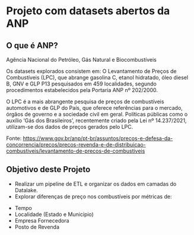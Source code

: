 # Projeto com datasets abertos da ANP

## O que é ANP?
Agência Nacional do Petróleo, Gás Natural e Biocombustíveis

Os datasets explorados consistem em:
O Levantamento de Preços de Combustíveis (LPC), que abrange gasolina C, etanol hidratado, óleo diesel B, GNV e GLP P13 pesquisados em 459 localidades, segundo procedimentos estabelecidos pela Portaria ANP nº 202/2000.

O LPC é a mais abrangente pesquisa de preços de combustíveis automotivos e de GLP do País, que oferece referências para o mercado, órgãos de governo e a sociedade civil em geral. Políticas públicas como o auxílio ‘Gás dos Brasileiros’, recentemente criado pela Lei nº 14.237/2021, utilizam-se dos dados de preços gerados pelo LPC.

Fonte: https://www.gov.br/anp/pt-br/assuntos/precos-e-defesa-da-concorrencia/precos/precos-revenda-e-de-distribuicao-combustiveis/levantamento-de-precos-de-combustiveis

## Objetivo deste Projeto

* Realizar um pipeline de ETL e organizar os dados em camadas do Datalake.
* Explorar diferenças de preço nos combustíveis por métricas de:
 - Tempo
 - Localidade (Estado e Municipio)
 - Empresa Fornecedora 
 - Posto de Revenda

